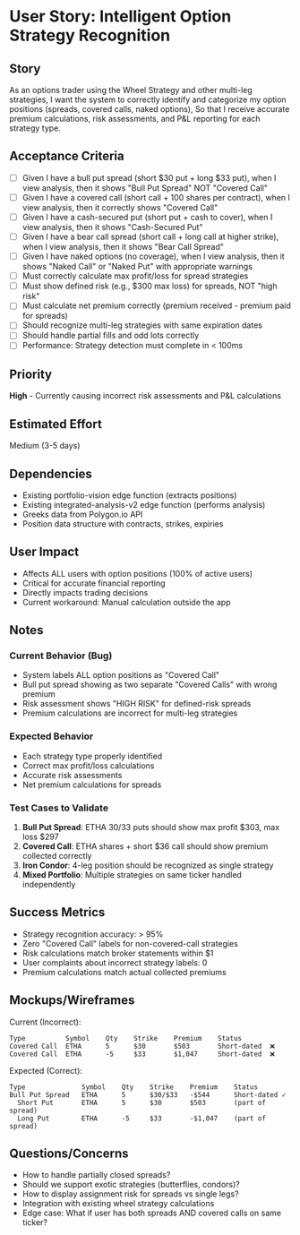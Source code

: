 # User Story: Intelligent Option Strategy Recognition

## Story
As an options trader using the Wheel Strategy and other multi-leg strategies,
I want the system to correctly identify and categorize my option positions (spreads, covered calls, naked options),
So that I receive accurate premium calculations, risk assessments, and P&L reporting for each strategy type.

## Acceptance Criteria
- [ ] Given I have a bull put spread (short $30 put + long $33 put), when I view analysis, then it shows "Bull Put Spread" NOT "Covered Call"
- [ ] Given I have a covered call (short call + 100 shares per contract), when I view analysis, then it correctly shows "Covered Call"
- [ ] Given I have a cash-secured put (short put + cash to cover), when I view analysis, then it shows "Cash-Secured Put"
- [ ] Given I have a bear call spread (short call + long call at higher strike), when I view analysis, then it shows "Bear Call Spread"
- [ ] Given I have naked options (no coverage), when I view analysis, then it shows "Naked Call" or "Naked Put" with appropriate warnings
- [ ] Must correctly calculate max profit/loss for spread strategies
- [ ] Must show defined risk (e.g., $300 max loss) for spreads, NOT "high risk"
- [ ] Must calculate net premium correctly (premium received - premium paid for spreads)
- [ ] Should recognize multi-leg strategies with same expiration dates
- [ ] Should handle partial fills and odd lots correctly
- [ ] Performance: Strategy detection must complete in < 100ms

## Priority
**High** - Currently causing incorrect risk assessments and P&L calculations

## Estimated Effort
Medium (3-5 days)

## Dependencies
- Existing portfolio-vision edge function (extracts positions)
- Existing integrated-analysis-v2 edge function (performs analysis)
- Greeks data from Polygon.io API
- Position data structure with contracts, strikes, expiries

## User Impact
- Affects ALL users with option positions (100% of active users)
- Critical for accurate financial reporting
- Directly impacts trading decisions
- Current workaround: Manual calculation outside the app

## Notes
### Current Behavior (Bug)
- System labels ALL option positions as "Covered Call"
- Bull put spread showing as two separate "Covered Calls" with wrong premium
- Risk assessment shows "HIGH RISK" for defined-risk spreads
- Premium calculations are incorrect for multi-leg strategies

### Expected Behavior
- Each strategy type properly identified
- Correct max profit/loss calculations
- Accurate risk assessments
- Net premium calculations for spreads

### Test Cases to Validate
1. **Bull Put Spread**: ETHA $30/$33 puts should show max profit $303, max loss $297
2. **Covered Call**: ETHA shares + short $36 call should show premium collected correctly
3. **Iron Condor**: 4-leg position should be recognized as single strategy
4. **Mixed Portfolio**: Multiple strategies on same ticker handled independently

## Success Metrics
- Strategy recognition accuracy: > 95%
- Zero "Covered Call" labels for non-covered-call strategies
- Risk calculations match broker statements within $1
- User complaints about incorrect strategy labels: 0
- Premium calculations match actual collected premiums

## Mockups/Wireframes
Current (Incorrect):
```
Type          Symbol    Qty    Strike    Premium    Status
Covered Call  ETHA      5      $30       $503       Short-dated  ❌
Covered Call  ETHA      -5     $33       $1,047     Short-dated  ❌
```

Expected (Correct):
```
Type              Symbol    Qty    Strike    Premium    Status
Bull Put Spread   ETHA      5      $30/$33   -$544      Short-dated ✓
  Short Put       ETHA      5      $30       $503       (part of spread)
  Long Put        ETHA      -5     $33       -$1,047    (part of spread)
```

## Questions/Concerns
- How to handle partially closed spreads?
- Should we support exotic strategies (butterflies, condors)?
- How to display assignment risk for spreads vs single legs?
- Integration with existing wheel strategy calculations
- Edge case: What if user has both spreads AND covered calls on same ticker?
